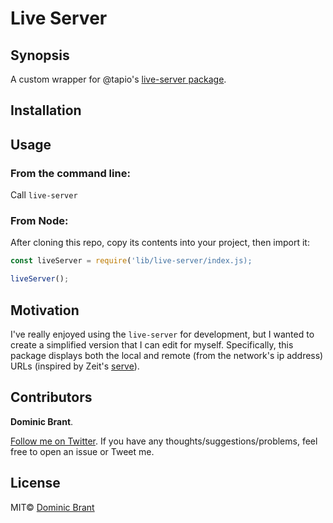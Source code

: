 # Live Server

## Synopsis

A custom wrapper for @tapio's [live-server package](https://github.com/tapio/live-server).

## Installation

## Usage

### From the command line:

Call `live-server`

### From Node:

After cloning this repo, copy its contents into your project, then import it:

```js
const liveServer = require('lib/live-server/index.js);

liveServer();
```

## Motivation

I've really enjoyed using the `live-server` for development, but I wanted to create a simplified version that I can edit for myself. Specifically, this package displays both the local and remote (from the network's ip address) URLs (inspired by Zeit's [serve](https://github.com/zeit/serve)).

## Contributors

**Dominic Brant**.

[Follow me on Twitter](https://twitter.com/dombrant). If you have any thoughts/suggestions/problems, feel free to open an issue or Tweet me.

## License

MIT© [Dominic Brant](https://dombrant.com)
